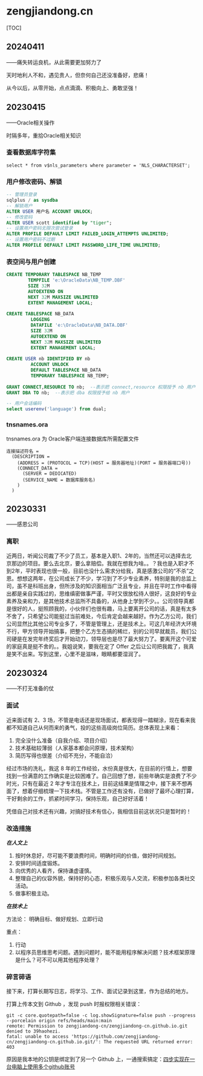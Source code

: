 # zengjiandong.cn

[TOC]

## 20240411
——痛失转运良机，从此需要更加努力了

天时地利人不和，遇见贵人，但奈何自己还没准备好，悲痛！

从今以后，从零开始，点点滴滴、积极向上、勇敢坚强！

## 20230415
——Oracle相关操作

时隔多年，重拾Oracle相关知识

### 查看数据库字符集
```shell
select * from v$nls_parameters where parameter = 'NLS_CHARACTERSET';
```

### 用户修改密码、解锁

```sql
-- 管理员登录
sqlplus / as sysdba
-- 解锁用户
ALTER USER 用户名 ACCOUNT UNLOCK;
-- 修改密码
ALTER USER scott identified by "tiger";
-- 设置用户密码无限次尝试登录
ALTER PROFILE DEFAULT LIMIT FAILED_LOGIN_ATTEMPTS UNLIMITED;
-- 设置用户密码不过期
ALTER PROFILE DEFAULT LIMIT PASSWORD_LIFE_TIME UNLIMITED;
```

### 表空间与用户创建
```sql
CREATE TEMPORARY TABLESPACE NB_TEMP 
		TEMPFILE 'e:\OracleData\NB_TEMP.DBF' 
		SIZE 32M 
		AUTOEXTEND ON 
		NEXT 32M MAXSIZE UNLIMITED 
		EXTENT MANAGEMENT LOCAL;
		 
CREATE TABLESPACE NB_DATA
         LOGGING
         DATAFILE 'e:\OracleData\NB_DATA.DBF'
         SIZE 32M
         AUTOEXTEND ON
         NEXT 32M MAXSIZE UNLIMITED
         EXTENT MANAGEMENT LOCAL;
		 
CREATE USER nb IDENTIFIED BY nb
         ACCOUNT UNLOCK
         DEFAULT TABLESPACE NB_DATA
         TEMPORARY TABLESPACE NB_TEMP;
		 
GRANT CONNECT,RESOURCE TO nb;  --表示把 connect,resource 权限授予 nb 用户
GRANT DBA TO nb;  --表示把 dba 权限授予给 nb 用户

-- 用户会话编码
select userenv('language') from dual;
```
### tnsnames.ora
tnsnames.ora 为 Oracle客户端连接数据库所需配置文件
```
连接描述符名 =
  (DESCRIPTION =
    (ADDRESS = (PROTOCOL = TCP)(HOST = 服务器地址)(PORT = 服务器端口号))
    (CONNECT_DATA =
      (SERVER = DEDICATED)
      (SERVICE_NAME = 数据库服务名)
    )
  )
```
## 20230331
——感恩公司

### 离职
近两日，听闻公司裁了不少了员工，基本是入职1、2年的，当然还可以选择去北京那边的项目。要么去北京，要么拿赔偿。我就在想我为啥。。？我也是入职才不到2年，平时表现也很一般，目前也没什么需求分给我，真是感激公司的“不杀”之恩。想想这两年，在公司成长了不少，学习到了不少专业素养，特别是我的总监上司，虽不是科班出身，但所涉及的知识面相当广泛且专业，并且在平时工作中看得出都是亲自实践过的，思维缜密做事严谨，平时又很放松待人很好，这良好的专业素养及亲和力，是其他技术总监所不具备的，从他身上学到不少。。公司领导真都是很好的人，挺照顾我的，小伙伴们也很有趣，马上要离开公司的话，真是有太多不舍了，只希望公司能挺过当前难处，今后肯定会越来越好。作为乙方公司，我们公司显然比其他公司专业多了，不管是管理上，还是技术上。可这几年经济大环境不行，甲方领导开始搞事，把整个乙方生态搞的稀烂，别的公司早就裁员，我们公司硬是在发完年终奖后才开始动刀，领导层也是尽了最大努力了。要离开这个可爱的家庭真是挺不舍的。。我姐说笑，要我在定了 Offer 之后让公司把我裁了，我真是笑不出来。写到这里，心里不是滋味，眼睛都要湿润了。

## 20230324
——不打无准备的仗

### 面试
近来面试有 2、3 场，不管是电话还是现场面试，都表现得一踏糊涂，现在看来我都不知道自己从何而来的勇气，投的这些高级岗位简历。总体表现上来看：

1. 完全没什么准备（自我介绍、项目介绍） 
2. 技术基础较薄弱（人家基本都会问原理，技术架构） 
3. 简历写得也很差（介绍不充分，不能自洽）

经过市场的洗礼，我这 8 年的工作经验，水份真是很大，在目前的行情上，想要找到一份满意的工作确实是比较困难了。自己回想了想，前些年确实是浪费了不少时光，只有在最近 2 年才专注在技术上，目前这结果是情理之中，接下来不想再面了，想着仔细梳理一下技术栈。不管是工作还有没有，已做好了最坏心理打算，干好剩余的工作，抓紧时间学习，保持乐观，自己好好活着！

凭借自己对技术还有兴趣，对搞好技术有信心，我相信目前这状况只是暂时的！

### 改造措施 ###
_**在人文上**_

1. 按时休息好，尽可能不要浪费时间，明确时间的价值，做好时间规划。
2. 安排时间适度锻炼。
3. 向优秀的人看齐，保持谦虚谨慎。
4. 整理自己的仪容外貌，保持好的心态，积极乐观与人交流，积极参加各类社交活动。
5. 做事积极主动。

_**在技术上**_

方法论：
明确目标、做好规划、立即行动

重点：
1. 行动
2. 以程序员思维思考问题。遇到问题时，能不能用程序解决问题？技术框架原理是什么？可不可以用其他程序处理？

### 碎言碎语
接下来，打算长期写日志，将学习、工作、面试记录到这里，作为总结的地方。

打算上传本文到 Github ，发现 push 时报权限相关错误：

```shell
git -c core.quotepath=false -c log.showSignature=false push --progress --porcelain origin refs/heads/main:main
remote: Permission to zengjiandong-cn/zengjiandong-cn.github.io.git denied to 39haohezi.
fatal: unable to access 'https://github.com/zengjiandong-cn/zengjiandong-cn.github.io.git/': The requested URL returned error: 403
```

原因是我本地的公钥是绑定到了另一个 Github 上，一通搜索搞定：[四步实现在一台电脑上使用多个github账号](https://www.shuzhiduo.com/A/Ae5RR6Gm5Q/)
